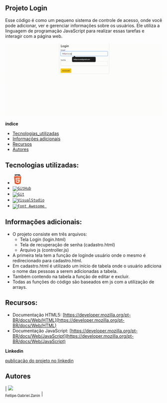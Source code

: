 ## Projeto Login

Esse código é como um pequeno sistema de controle de acesso, onde você pode adicionar, ver e gerenciar informações sobre os usuários. Ele utiliza a linguagem de programação JavaScript para realizar essas tarefas e interagir com a página web.

<img src="assets/tabela-login.gif">
<br>


**índice**

* [Tecnologias_utilizadas](#tecnologias-utilizadas)
* [Informações adicionais](#informações)
* [Recursos](#Recursos)
* [Autores](#autores)


## Tecnologias utilizadas:


* [<code><img height="32" src="https://raw.githubusercontent.com/github/explore/80688e429a7d4ef2fca1e82350fe8e3517d3494d/topics/html/html.png" alt="HTML5"/></code>](https://developer.mozilla.org/pt-BR/docs/Web/HTML)
* [<code><img height="32" src="https://static.vecteezy.com/system/resources/previews/027/127/560/original/javascript-logo-javascript-icon-transparent-free-png.png" alt="GitHub"/></code>](https://github.com/)
* [<code><img height="32" src="https://www.malwarebytes.com/wp-content/uploads/sites/2/2023/01/asset_upload_file97293_255583.jpg" alt="Git"/></code>](https://git-scm.com/)
* [<code><img height="32" src="https://img.shields.io/badge/VSCode-0078D4?style=for-the-badge&logo=visual%20studio%20code&logoColor=white" alt="VisualStudio"/></code>](https://code.visualstudio.com/)
* [<code><img height="32" src="https://img.shields.io/badge/GitHub-100000?style=for-the-badge&logo=github&logoColor=white" alt="Font Awesome "/></code>](https://fontawesome.com/versions)

## Informações adicionais:

* O projeto consiste em três arquivos:
    * Tela Login (login.html)
    * Tela de recuperação de senha (cadastro.html)
    * Arquivo js (controller.js)
* A primeira tela tem a função de loginde usuário onde o mesmo é redirecionado para cadastro.html.
* Em cadastro.html é utilizado um início de tabela onde o usuário adiciona o nome das pessoas a serem adicionadas a tabela.
* Também contendo na tabela a função de editar e excluir.
* Todas as funções do código são baseados em js com a utilização de arrays.

## Recursos:

* Documentação HTML5: [https://developer.mozilla.org/pt-BR/docs/Web/HTML](https://developer.mozilla.org/pt-BR/docs/Web/HTML)
* Documentação JavaScript: [https://developer.mozilla.org/pt-BR/docs/Web/JavaScript](https://developer.mozilla.org/pt-BR/docs/Web/JavaScript)

**Linkedin**

[publicação do projeto no linkedin](https://www.linkedin.com/posts/fellipe-zanin-1b1a7728b_desenvolvedorweb-frontend-htmlcssjavascript-activity-7189266133743529986-3QwA?utm_source=share&utm_medium=member_desktop)

## Autores
| [<img loading="lazy" src="https://avatars.githubusercontent.com/u/140712280?v=4" width=115><br><sub>Fellipe Gabriel Zanin</sub>](https://github.com/Fell1pe) |

